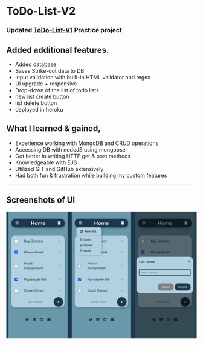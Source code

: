 # ToDo-List-V2

### Updated [ToDo-List-V1](https://github.com/Kiran-M-P/ToDo-List) Practice project

## Added __additional features__.

- Added database
- Saves Strike-out data to DB
- Input validation with built-in HTML validator and regex
- UI upgrade + responsive
- Drop-down of the list of todo lists
- new list create button
- list delete button
- deployed in heroku

## What I __learned__ & __gained__,

- Experience working with MongoDB and CRUD operations
- Accessing DB with nodeJS using mongoose
- Got better in writing HTTP get & post methods
- Knowledgeable with EJS
- Utilized GIT and GitHub extensively 
- Had both fun & frustration while building my custom features

<hr>

## Screenshots of UI

![alt text](https://github.com/Kiran-M-P/ToDo-List-V2/blob/main/InShot_20220308_222751948.jpg)
